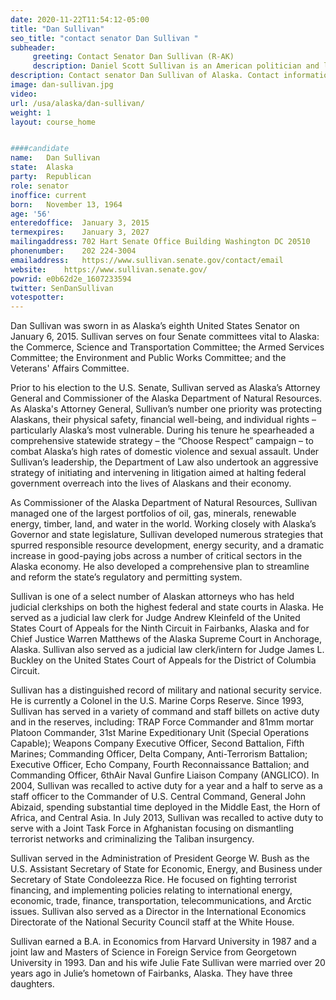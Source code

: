 ```yaml
---
date: 2020-11-22T11:54:12-05:00
title: "Dan Sullivan"
seo_title: "contact senator Dan Sullivan "
subheader:
     greeting: Contact Senator Dan Sullivan (R-AK)
     description: Daniel Scott Sullivan is an American politician and lawyer serving as the junior United States Senator from Alaska since 2015. He is a member of the Republican Party. Sullivan was in active duty for the United States Marine Corps from 1993 to 1997, 2004 to 2006, and in 2009 and 2013.
description: Contact senator Dan Sullivan of Alaska. Contact information for Dan Sullivan includes email address, phone number, and mailing address.
image: dan-sullivan.jpg
video: 
url: /usa/alaska/dan-sullivan/
weight: 1
layout: course_home


####candidate
name:	Dan Sullivan
state:	Alaska
party:	Republican
role: senator
inoffice: current
born:	November 13, 1964
age: '56'
enteredoffice:	January 3, 2015
termexpires:	January 3, 2027
mailingaddress:	702 Hart Senate Office Building Washington DC 20510
phonenumber:	202 224-3004
emailaddress:	https://www.sullivan.senate.gov/contact/email
website:	https://www.sullivan.senate.gov/
powrid: e0b62d2e_1607233594
twitter: SenDanSullivan
votespotter: 
---
```

Dan Sullivan was sworn in as Alaska’s eighth United States Senator on January 6, 2015.  Sullivan serves on four Senate committees vital to Alaska: the Commerce, Science and Transportation Committee; the Armed Services Committee; the Environment and Public Works Committee; and the Veterans' Affairs Committee.

Prior to his election to the U.S. Senate, Sullivan served as Alaska’s Attorney General and Commissioner of the Alaska Department of Natural Resources. As Alaska's Attorney General, Sullivan’s number one priority was protecting Alaskans, their physical safety, financial well-being, and individual rights – particularly Alaska’s most vulnerable.  During his tenure he spearheaded a comprehensive statewide strategy – the “Choose Respect” campaign – to combat Alaska’s high rates of domestic violence and sexual assault.  Under Sullivan’s leadership, the Department of Law also undertook an aggressive strategy of initiating and intervening in litigation aimed at halting federal government overreach into the lives of Alaskans and their economy.

As Commissioner of the Alaska Department of Natural Resources, Sullivan managed one of the largest portfolios of oil, gas, minerals, renewable energy, timber, land, and water in the world. Working closely with Alaska’s Governor and state legislature, Sullivan developed numerous strategies that spurred responsible resource development, energy security, and a dramatic increase in good-paying jobs across a number of critical sectors in the Alaska economy.  He also developed a comprehensive plan to streamline and reform the state’s regulatory and permitting system.

Sullivan is one of a select number of Alaskan attorneys who has held judicial clerkships on both the highest federal and state courts in Alaska. He served as a judicial law clerk for Judge Andrew Kleinfeld of the United States Court of Appeals for the Ninth Circuit in Fairbanks, Alaska and for Chief Justice Warren Matthews of the Alaska Supreme Court in Anchorage, Alaska.  Sullivan also served as a judicial law clerk/intern for Judge James L. Buckley on the United States Court of Appeals for the District of Columbia Circuit.

Sullivan has a distinguished record of military and national security service. He is currently a Colonel in the U.S. Marine Corps Reserve.  Since 1993, Sullivan has served in a variety of command and staff billets on active duty and in the reserves, including: TRAP Force Commander and 81mm mortar Platoon Commander, 31st Marine Expeditionary Unit (Special Operations Capable); Weapons Company Executive Officer, Second Battalion, Fifth Marines; Commanding Officer, Delta Company, Anti-Terrorism Battalion; Executive Officer, Echo Company, Fourth Reconnaissance Battalion; and Commanding Officer, 6thAir Naval Gunfire Liaison Company (ANGLICO).  In 2004, Sullivan was recalled to active duty for a year and a half to serve as a staff officer to the Commander of U.S. Central Command, General John Abizaid, spending substantial time deployed in the Middle East, the Horn of Africa, and Central Asia.  In July 2013, Sullivan was recalled to active duty to serve with a Joint Task Force in Afghanistan focusing on dismantling terrorist networks and criminalizing the Taliban insurgency.

Sullivan served in the Administration of President George W. Bush as the U.S. Assistant Secretary of State for Economic, Energy, and Business under Secretary of State Condoleezza Rice. He focused on fighting terrorist financing, and implementing policies relating to international energy, economic, trade, finance, transportation, telecommunications, and Arctic issues. Sullivan also served as a Director in the International Economics Directorate of the National Security Council staff at the White House.

Sullivan earned a B.A. in Economics from Harvard University in 1987 and a joint law and Masters of Science in Foreign Service from Georgetown University in 1993. Dan and his wife Julie Fate Sullivan were married over 20 years ago in Julie’s hometown of Fairbanks, Alaska. They have three daughters.